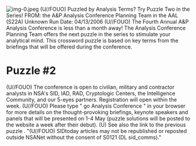 ![img-0.jpeg](img-0.jpeg)
(U//FOUO) Puzzled by Analysis Terms? Try Puzzle Two in the Series!
FROM: the A\&P Analysis Conference Planning Team in the AAL (S22A) Unknown
Run Date: 04/13/2006
(U//FOUO) The Fourth Annual A\&P Analysis Conference is less than a month away! The Analysis Conference Planning Team offers the next puzzle in the series to stimulate your analytical mind. This crossword puzzle is based on key terms from the briefings that will be offered during the conference.

# Puzzle \#2 

(U//FOUO) The conference is open to civilian, military and contractor analysts in NSA's SID, IAD, RAD, Cryptologic Centers, the Intelligence Community, and our 5-eyes partners. Registration will open within the week.
(U//FOUO) Please type " go Analysis Conference " in your browser for more details on the thought-provoking briefings, keynote speakers and panels that will be presented on 1-4 May (puzzle solutions will be posted to the website a week after their debut).
(U) See also the link to the previous puzzle .
"(U//FOUO) SIDtoday articles may not be republished or reposted outside NSANet without the consent of S0121 (DL sid_comms)."
